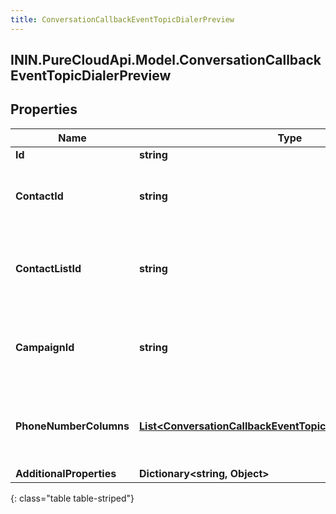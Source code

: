 ```yaml
---
title: ConversationCallbackEventTopicDialerPreview
---
```

## ININ.PureCloudApi.Model.ConversationCallbackEventTopicDialerPreview

## Properties

|Name | Type | Description | Notes|
|------------ | ------------- | ------------- | -------------|
| **Id** | **string** |  | [optional] |
| **ContactId** | **string** | The contact associated with this preview data pop | [optional] |
| **ContactListId** | **string** | The contactList associated with this preview data pop. | [optional] |
| **CampaignId** | **string** | The campaignId associated with this preview data pop. | [optional] |
| **PhoneNumberColumns** | [**List&lt;ConversationCallbackEventTopicPhoneNumberColumn&gt;**](ConversationCallbackEventTopicPhoneNumberColumn.html) | The phone number columns associated with this campaign | [optional] |
| **AdditionalProperties** | **Dictionary&lt;string, Object&gt;** |  | [optional] |
{: class="table table-striped"}


